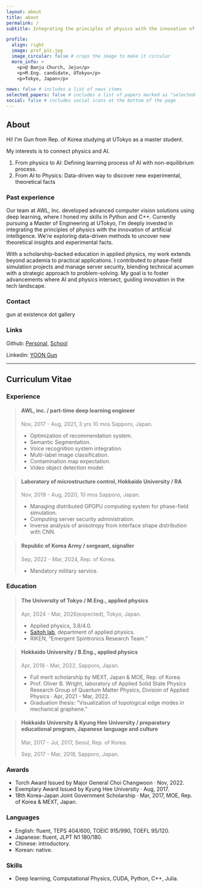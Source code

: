 ```yaml
---
layout: about
title: about
permalink: /
subtitle: Integrating the principles of physics with the innovation of artificial intelligence.

profile:
  align: right
  image: prof_pic.jpg
  image_circular: false # crops the image to make it circular
  more_info: >
    <p>@ Banju Church, Jeju</p>
    <p>M.Eng. candidate, UTokyo</p>
    <p>Tokyo, Japan</p>

news: false # includes a list of news items
selected_papers: false # includes a list of papers marked as "selected={true}"
social: false # includes social icons at the bottom of the page
---
```


## About

Hi! I'm Gun from Rep. of Korea studying at UTokyo as a master student.

My interests is to connect physics and AI.

1. From physics to AI: Defining learning process of AI with non-equilibrium process.
2. From AI to Physics: Data-driven way to discover new experimental, theoretical facts

### Past experience

Our team at AWL, Inc. developed advanced computer vision solutions using deep learning, where I honed my skills in Python and C++. Currently pursuing a Master of Engineering at UTokyo, I'm deeply invested in integrating the principles of physics with the innovation of artificial intelligence. We're exploring data-driven methods to uncover new theoretical insights and experimental facts.

With a scholarship-backed education in applied physics, my work extends beyond academia to practical applications. I contributed to phase-field simulation projects and manage server security, blending technical acumen with a strategic approach to problem-solving. My goal is to foster advancements where AI and physics intersect, guiding innovation in the tech landscape.

### Contact

gun at existence dot gallery

### Links

Github: [Personal](https://github.com/yoongun), [School](https://github.com/yoongunut)

Linkedin: [YOON Gun](https://www.linkedin.com/in/gun-yoon/)

---

## Curriculum Vitae

### Experience

> #### AWL, inc. / part-time deep learning engineer
>
> <span style="color:grey">Nov, 2017 - Aug, 2021, 3 yrs 10 mos Sapporo, Japan</span>.
>
> - Optimization of recommendation system.
> - Semantic Segmentation.
> - Voice recognition system integration.
> - Multi-label image classification.
> - Contamination map expectation.
> - Video object detection model.

> #### Laboratory of microstructure control, Hokkaido University / RA
>
> <span style="color:grey">Nov, 2019 - Aug, 2020, 10 mos Sapporo, Japan</span>.
>
> - Managing distributed GPGPU computing system for phase-field simulation.
> - Computing server security administration.
> - Inverse analysis of anisotropy from interface shape distribution with CNN.

> #### Republic of Korea Army / sergeant, signaller
>
> <span style="color:grey">Sep, 2022 - Mar, 2024, Rep. of Korea</span>.
>
> - Mandatory military service.

### Education

> #### The University of Tokyo / M.Eng., applied physics
>
> <span style="color:grey">Apr, 2024 - Mar, 2026(expected), Tokyo, Japan</span>.
>
> - Applied physics, 3.8/4.0.
> - [Saitoh lab](https://saitoh.t.u-tokyo.ac.jp/), department of applied physics.
> - RIKEN, “Emergent Spintronics Research Team.”

> #### Hokkaido University / B.Eng., applied physics
>
> <span style="color:grey">Apr, 2018 - Mar, 2022, Sapporo, Japan</span>.
>
> - Full merit scholarship by MEXT, Japan & MOE, Rep. of Korea.
> - Prof. Oliver B. Wright, laboratory of Applied Solid State Physics Research Group of Quantum Matter Physics, Division of Applied Physics · Apr, 2021 - Mar, 2022.
> - Graduation thesis: “Visualization of topological edge modes in mechanical graphene.”

> #### Hokkaido University & Kyung Hee University / preparatory educational program, Japanese language and culture
>
> <span style="color:grey">Mar, 2017 - Jul, 2017, Seoul, Rep. of Korea</span>.
>
> <span style="color:grey">Sep, 2017 - Mar, 2018, Sapporo, Japan</span>.

### Awards

- Torch Award Issued by Major General Choi Changwoon · Nov, 2022.
- Exemplary Award Issued by Kyung Hee University · Aug, 2017.
- 18th Korea-Japan Joint Government Scholarship · Mar, 2017, MOE, Rep. of Korea & MEXT, Japan.

### Languages

- English: fluent, TEPS 404/600, TOEIC 915/990, TOEFL 95/120.
- Japanese: fluent, JLPT N1 180/180.
- Chinese: introductory.
- Korean: native.

### Skills

- Deep learning, Computational Physics, CUDA, Python, C++, Julia.
